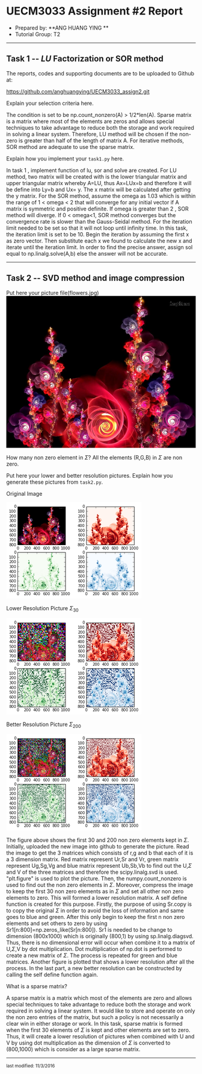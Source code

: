 UECM3033 Assignment #2 Report
========================================================

- Prepared by: **ANG HUANG YING **
- Tutorial Group: T2

--------------------------------------------------------

## Task 1 --  $LU$ Factorization or SOR method

The reports, codes and supporting documents are to be uploaded to Github at: 

https://github.com/anghuangying/UECM3033_assign2.git

Explain your selection criteria here.

The condition is set to be np.count_nonzero(A) > 1/2*len(A). Sparse matrix is a matrix where most of the elements are zeros and allows special techniques to take advantage to reduce both the storage and work required in solving a linear system. Therefore, LU method will be chosen if the non-zero is greater than half of the length of matrix A. For iterative methods, SOR method  are adequate to use the sparse matrix.

Explain how you implement your `task1.py` here.

In task 1 , implement function of lu, sor and solve are created. For LU method, two matrix will be created with is the lower triangular matrix and upper triangular matrix whereby A=LU, thus Ax=LUx=b and therefore it will be define into Ly=b and Ux= y. The x matrix will be calculated after getting the y matrix. For the SOR method, assume the omega as 1.03 which is within the range of 1 < omega < 2 that will converge for any initial vector if A matrix is symmetric and positive definite. If omega is greater than 2 , SOR method will diverge. If 0 < omega<1, SOR method converges but the convergence rate is slower than the Gauss-Seidal method. For the iteration limit needed to be set so that it will not loop until infinity time. In this task, the iteration limit is set to be 10. Begin the iteration by assuming the first x as zero vector. Then substitute each x we found to calculate the new x and iterate until the iteration limit. In order to find the precise answer, assign sol equal to np.linalg.solve(A,b) else the answer will not be accurate.


---------------------------------------------------------

## Task 2 -- SVD method and image compression

Put here your picture file(flowers.jpg)
![flowers.jpg](flowers.jpg)



How many non zero element in $\Sigma$?
All the elements (R,G,B) in $\Sigma$ are non zero. 

Put here your lower and better resolution pictures. Explain how you generate
these pictures from `task2.py`.


Original Image

![original.png](original.png)


Lower Resolution Picture $\Sigma_{30}$

![low_resolution.png](low_resolution.png)


Better Resolution Picture $\Sigma_{200}$

![better_resolution.png](better_resolution.png)



The figure above shows the first 30 and 200 non zero elements kept in $\Sigma$. Initially, uploaded the new image into github to generate the picture. Read the image to get the 3 matrices which consists of r,g and b that each of it is a 3 dimension matrix. Red matrix represent Ur,Sr and Vr, green matrix represent Ug,Sg,Vg and blue matrix represent Ub,Sb,Vb to find out the U,$\Sigma$ and V of the three matrices and therefore the scipy.linalg.svd is used. "plt.figure" is used to  plot the picture. Then, the numpy.count_nonzero is used to find out the non zero  elements in $\Sigma$. Moreover, compress the image to keep the first 30 non zero elements as in $\Sigma$ and set all other non zero elements to zero. This will formed a lower resolution matrix. A self define function is created for this purpose. Firstly, the purpose of using  Sr.copy is to copy the original  $\Sigma$ in order to avoid the loss of information and same goes to blue and green. After this only begin to keep the first n non zero elements and set others to zero by using Sr1[n:800]=np.zeros_like(Sr[n:800]).  Sr1 is needed to be change to dimension (800x1000) which is originally (800,1) by using sp.linalg.diagsvd. Thus, there is no dimensional error will occur when combine it to a matrix of U,$\Sigma$,V by dot multiplication. Dot multiplication of np.dot is performed to create a new matrix of $\Sigma$. The process is repeated for green and blue matrices. Another figure is plotted that shows a lower resolution after all the process. In the last part, a new better resolution can be constructed by calling the self define function again. 


What is a sparse matrix?

A sparse matrix is a matrix which most of the elements are zero and allows special techniques to take advantage to reduce both the storage and work required in solving a linear system. It would like to store and operate on only the non zero entries of the matrix, but such a policy is not necessarily a clear win in either storage or work. In this task, sparse matrix is formed when the first 30 elements of $\Sigma$ is kept and other elements are set to zero. Thus, it will create a lower resolution of pictures when combined with U and V by using dot multiplication as the dimension of $\Sigma$ is converted to (800,1000) which is consider as a large sparse matrix.


-----------------------------------

<sup>last modified: 11/3/2016
